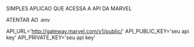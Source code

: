 SIMPLES APLICAO QUE ACESSA A API DA MARVEL

ATENTAR AO .env

API_URL='http://gateway.marvel.com/v1/public/'
API_PUBLIC_KEY='seu api key'
API_PRIVATE_KEY='seu api key'
